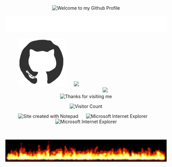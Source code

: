 <!-- "Hero" Header -->
<div align="center">
  <img src="https://github.com/BrunnerLivio/brunnerlivio/blob/master/images/welcome.png?raw=true" style="max-width: 100%;" alt="Welcome to my Github Profile" />
  <br />
  <br />
  <img height="50" alt="My Name is Mehul Gautam " src="images/personal_note.svg" />
  <br />
  <br />

</div>
<div align="center" style="margin-bottom: 20px;">
  <img src="https://github.com/hellspawn679/hellspawn679/blob/main/octo.gif" alt="GitHub Logo" width="150" height="150" style="display: inline-block; margin-right: 20px;" />
  <img width="250" src="https://media.giphy.com/media/jIgXf4hgbHCeKiXpvt/giphy.gif" style="display: inline-block;" />
  <img align='right' src='https://user-images.githubusercontent.com/5713670/87202985-820dcb80-c2b6-11ea-9f56-7ec461c497c3.gif' width='200"'>
</div>


<!-- Footer -->
<div align="center">
  <img height="120" alt="Thanks for visiting me" width="100%" src="https://raw.githubusercontent.com/BrunnerLivio/brunnerlivio/master/images/marquee.svg" />
  <br />

  ![Visitor Count](https://profile-counter.glitch.me/brunnerlivio/count.svg)

  <img src="https://raw.githubusercontent.com/BrunnerLivio/brunnerlivio/master/images/notepad.gif" alt="Site created with Notepad" height="30" />
  <!-- "margin-right: whatever;" -->
  <span>&nbsp;&nbsp;&nbsp;&nbsp;</span>  
  <img src="https://raw.githubusercontent.com/BrunnerLivio/brunnerlivio/master/images/ie_logo.gif" alt="Microsoft Internet Explorer" />
  <span>&nbsp;&nbsp;&nbsp;&nbsp;</span>  
  <img src="https://raw.githubusercontent.com/BrunnerLivio/brunnerlivio/master/images/noframes.gif" alt="Microsoft Internet Explorer" />

  <!-- Centered Flame GIF -->
  <br /><br />
  <img src="flames.gif" alt="Flame GIF" style="display: block; margin: 0 auto;" />
</div>
